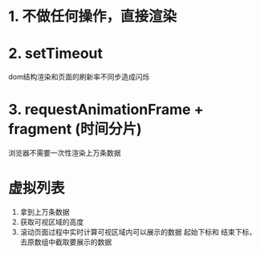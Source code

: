 # 1. 不做任何操作，直接渲染

# 2. setTimeout
 dom结构渲染和页面的刷新率不同步造成闪烁

# 3. requestAnimationFrame  + fragment    (时间分片)
 浏览器不需要一次性渲染上万条数据


 # 虚拟列表
1. 拿到上万条数据
2. 获取可视区域的高度
3. 滚动页面过程中实时计算可视区域内可以展示的数据 起始下标和 结束下标， 去原数组中截取要展示的数据

